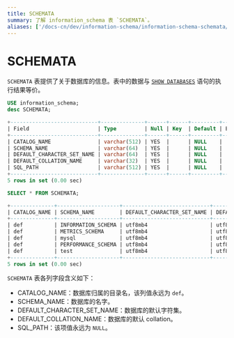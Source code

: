 ```yaml
---
title: SCHEMATA
summary: 了解 information_schema 表 `SCHEMATA`。
aliases: ['/docs-cn/dev/information-schema/information-schema-schemata/']
---
```


# SCHEMATA

`SCHEMATA` 表提供了关于数据库的信息。表中的数据与 [`SHOW DATABASES`](/sql-statements/sql-statement-show-databases.md) 语句的执行结果等价。

```sql
USE information_schema;
desc SCHEMATA;
```

```sql
+----------------------------+--------------+------+------+---------+-------+
| Field                      | Type         | Null | Key  | Default | Extra |
+----------------------------+--------------+------+------+---------+-------+
| CATALOG_NAME               | varchar(512) | YES  |      | NULL    |       |
| SCHEMA_NAME                | varchar(64)  | YES  |      | NULL    |       |
| DEFAULT_CHARACTER_SET_NAME | varchar(64)  | YES  |      | NULL    |       |
| DEFAULT_COLLATION_NAME     | varchar(32)  | YES  |      | NULL    |       |
| SQL_PATH                   | varchar(512) | YES  |      | NULL    |       |
+----------------------------+--------------+------+------+---------+-------+
5 rows in set (0.00 sec)
```

```sql
SELECT * FROM SCHEMATA;
```

```sql
+--------------+--------------------+----------------------------+------------------------+----------+
| CATALOG_NAME | SCHEMA_NAME        | DEFAULT_CHARACTER_SET_NAME | DEFAULT_COLLATION_NAME | SQL_PATH |
+--------------+--------------------+----------------------------+------------------------+----------+
| def          | INFORMATION_SCHEMA | utf8mb4                    | utf8mb4_bin            | NULL     |
| def          | METRICS_SCHEMA     | utf8mb4                    | utf8mb4_bin            | NULL     |
| def          | mysql              | utf8mb4                    | utf8mb4_bin            | NULL     |
| def          | PERFORMANCE_SCHEMA | utf8mb4                    | utf8mb4_bin            | NULL     |
| def          | test               | utf8mb4                    | utf8mb4_bin            | NULL     |
+--------------+--------------------+----------------------------+------------------------+----------+
5 rows in set (0.00 sec)
```

`SCHEMATA` 表各列字段含义如下：

* CATALOG_NAME：数据库归属的目录名，该列值永远为 `def`。
* SCHEMA_NAME：数据库的名字。
* DEFAULT_CHARACTER_SET_NAME：数据库的默认字符集。
* DEFAULT_COLLATION_NAME：数据库的默认 collation。
* SQL_PATH：该项值永远为 `NULL`。
